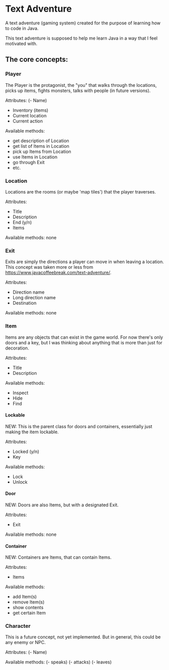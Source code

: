# Text Adventure
A text adventure (gaming system) created for the purpose of learning how to code in Java.

This text adventure is supposed to help me learn Java in a way that I feel motivated with.

## The core concepts:

### Player
The Player is the protagonist, the "you" that walks through the locations, picks up items, fights monsters, talks with people (in future versions).

Attributes:
(- Name)
- Inventory (items)
- Current location
- Current action

Available methods:
- get description of Location
- get list of Items in Location
- pick up Items from Location
- use Items in Location
- go through Exit
- etc.

### Location
Locations are the rooms (or maybe 'map tiles') that the player traverses.

Attributes:
- Title
- Description
- End (y/n)
- Items

Available methods:
none

### Exit
Exits are simply the directions a player can move in when leaving a location. This concept was taken more or less from https://www.javacoffeebreak.com/text-adventure/.

Attributes:
- Direction name
- Long direction name
- Destination

Available methods:
none

### Item
Items are any objects that can exist in the game world. For now there's only doors and a key, but I was thinking about anything that is more than just for decoration.

Attributes:
- Title
- Description

Available methods:
- Inspect
- Hide
- Find

#### Lockable
NEW: This is the parent class for doors and containers, essentially just making the item lockable.

Attributes:
- Locked (y/n)
- Key

Available methods:
- Lock
- Unlock

#### Door
NEW: Doors are also Items, but with a designated Exit.

Attributes:
- Exit

Available methods:
none

#### Container
NEW: Containers are Items, that can contain Items.

Attributes:
- Items

Available methods:
- add Item(s)
- remove Item(s)
- show contents
- get certain Item

### Character
This is a future concept, not yet implemented. But in general, this could be any enemy or NPC.

Attributes:
(- Name)

Available methods:
(- speaks)
(- attacks)
(- leaves)
